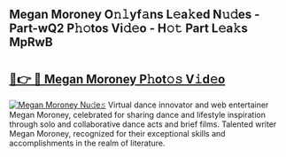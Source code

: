 ## Megan Moroney O𝚗𝚕yf𝚊ns L𝚎a𝚔ed N𝚞𝚍es - Part-wQ2 P𝚑𝚘tos Vi𝚍𝚎o - H𝚘𝚝 Part L𝚎a𝚔s MpRwB

# <h2><a href="http://kf6j38t.oniu.top/?m=Megan+Moroney">🔗👉 🔴 Megan Moroney P𝚑ot𝚘𝚜 V𝚒d𝚎o</a></h2>

[![Megan Moroney Nu𝚍e𝚜](https://i.imgur.com/0qMVB7G.gif)](http://kf6j38t.oniu.top/?m=Megan+Moroney)
Virtual dance innovator and web entertainer Megan Moroney, celebrated for sharing dance and lifestyle inspiration through solo and collaborative dance acts and brief films. Talented writer Megan Moroney, recognized for their exceptional skills and accomplishments in the realm of literature.  
